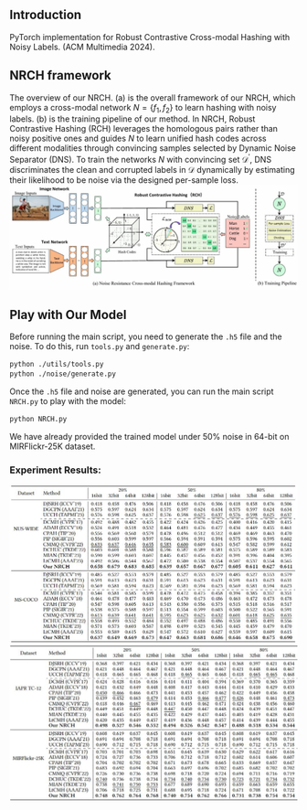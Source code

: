 ## Introduction
PyTorch implementation for Robust Contrastive Cross-modal Hashing with Noisy Labels. (ACM Multimedia 2024). 

## NRCH framework
The overview of our NRCH. (a) is the overall framework of our NRCH, which employs a cross-modal network $N=\{f_1,f_2\}$ to learn hashing with noisy labels. (b) is the training pipeline of our method. In NRCH, Robust Contrastive Hashing (RCH) leverages the homologous pairs rather than noisy positive ones and guides $N$ to learn unified hash codes across different modalities through convincing samples selected by Dynamic Noise Separator (DNS). To train the networks $N$ with convincing set $\mathcal{D}^{'}$, DNS discriminates the clean and corrupted labels in $\mathcal{D}$ dynamically by estimating their likelihood to be noise via the designed per-sample loss.
<img src="./img/framework.jpg"   />

## Play with Our Model
Before running the main script, you need to generate the `.h5` file and the noise. To do this, run `tools.py` and `generate.py`:
```bash
python ./utils/tools.py
python ./noise/generate.py
```
Once the `.h5` file and noise are generated, you can run the main script `NRCH.py` to play with the model:
```bash
python NRCH.py
```
We have already provided the trained model under 50% noise in 64-bit on MIRFlickr-25K dataset.

### Experiment Results:
<img src="./img/result1.jpg" />
<img src="./img/result2.jpg" />
